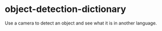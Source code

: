 # object-detection-dictionary
Use a camera to detect an object and see what it is in another language.

